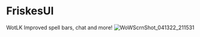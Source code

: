# FriskesUI
WotLK Improved spell bars, chat and more!
![WoWScrnShot_041322_211531](https://user-images.githubusercontent.com/78731609/163246294-3e337c61-6f6d-43c8-8b03-d7e45d27985a.jpg)
